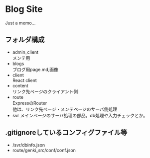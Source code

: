 # Blog Site
Just a memo...
## フォルダ構成
- admin_client  
メンテ用
- blogs  
ブログ用page.md,画像
- client  
 React client
- content  
 リンク先ページのクライアント側
- route  
 ExpressのRouter  
他は、リンク先ページ・メンテページのサーバ側処理
- svr
  メインページのサーバ処理の部品。db処理や入力チェックとか。

## .gitignoreしているコンフィグファイル等
- /svr/dbinfo.json
- route/genki_src/conf/conf.json
